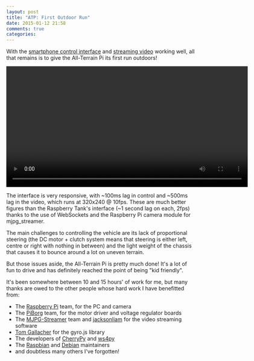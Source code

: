 ```yaml
---
layout: post
title: "ATP: First Outdoor Run"
date: 2015-01-12 21:58
comments: true
categories: 
---
```


With the [smartphone control interface](../atp-smartphone-control) and [streaming video](../atp-video-streaming) working well, all that remains is to give the All-Terrain Pi its first run outdoors!

<center><video width="640" controls><source src="https://video.ianrenton.com/atp/firstoutdoor.mp4" type="video/mp4"></video></center>

The interface is very responsive, with ~100ms lag in control and ~500ms lag in the video, which runs at 320x240 @ 10fps. These are much better figures than the Raspberry Tank's interface (~1 second lag on each, 2fps) thanks to the use of WebSockets and the Raspberry Pi camera module for mjpg_streamer.

The main challenges to controlling the vehicle are its lack of proportional steering (the DC motor + clutch system means that steering is either left, centre or right with nothing in between) and the light weight of the chassis that causes it to bounce around a lot on uneven terrain.

But those issues aside, the All-Terrain Pi is pretty much done! It's a lot of fun to drive and has definitely reached the point of being "kid friendly".

It's been somewhere between 10 and 15 hours' of work for me, but many thanks are owed to the other people whose hard work I have benefitted from:

* The [Raspberry Pi](http://www.raspberrypi.org) team, for the PC and camera
* The [PiBorg](https://www.piborg.org/) team, for the motor driver and voltage regulator boards
* The [MJPG-Streamer](http://sourceforge.net/projects/mjpg-streamer/) team and [jacksonliam](https://github.com/jacksonliam) for the video streaming software
* [Tom Gallacher](http://tomg.co/gyrojs) for the gyro.js library
* The developers of [CherryPy](http://www.cherrypy.org/) and [ws4py](https://ws4py.readthedocs.org/en/latest/)
* The [Raspbian](http://www.raspbian.org/) and [Debian](http://www.debian.org/) maintainers
* and doubtless many others I've forgotten!